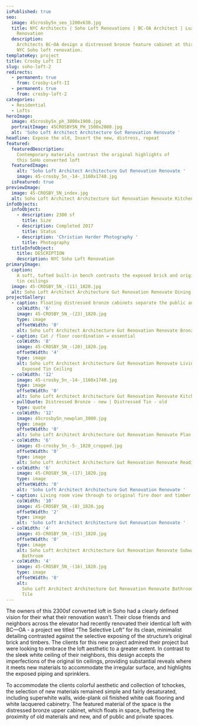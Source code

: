 ```yaml
---
isPublished: true
seo:
  image: 45crosby5n_seo_1200x630.jpg
  title: NYC Architects | Soho Loft Renovations | BC-OA Architect | Luxury Loft
    Renovation
  description:
    Architects BC—OA design a distressed bronze feature cabinet at this
    NYC Soho loft renovation.
templateKey: project
title: Crosby Loft II
slug: soho-loft-2
redirects:
  - permanent: true
    from: Crosby-Loft-II
  - permanent: true
    from: crosby-loft-2
categories:
  - Residential
  - Lofts
heroImage:
  image: 45crosby5n_ph_3800x1900.jpg
  portraitImage: 45CROSBY5N_PH_1500x2000.jpg
  alt: 'Soho Loft Architect Architecture Gut Renovation Renovate '
headline: Expose the old, Insert the new, distress, repeat
featured:
  featuredDescription:
    Contemporary materials contrast the original highlights of
    this SoHo converted loft
  featuredImage:
    alt: 'Soho Loft Architect Architecture Gut Renovation Renovate '
    image: 45-crosby_5n_-14-_1160x1740.jpg
  isFeatured: true
previewImage:
  image: 45-CROSBY_5N_index.jpg
  alt: Soho Loft Architect Architecture Gut Renovation Renovate Kitchen
infoObjects:
  infoObject:
    - description: 2300 sf
      title: Size
    - description: Completed 2017
      title: Status
    - description: 'Christian Harder Photography '
      title: Photography
  titleInfoObject:
    title: DESCRIPTION
    description: NYC Soho Loft Renovation
primaryImage:
  caption:
    A soft, tufted built-in bench contrasts the exposed brick and original
    tin ceilings
  image: 45-CROSBY_5N_-(11)_1820.jpg
  alt: Soho Loft Architect Architecture Gut Renovation Renovate Dining Live Edge
projectGallery:
  - caption: Floating distressed bronze cabinets separate the public and private spaces
    colWidth: '6'
    image: 45-CROSBY_5N_-(23)_1820.jpg
    type: image
    offsetWidth: '0'
    alt: Soho Loft Architect Architecture Gut Renovation Renovate Bronze
  - caption: Cat / floor coordination = essential
    colWidth: '8'
    image: 45-CROSBY_5N_-(20)_1820.jpg
    offsetWidth: '4'
    type: image
    alt: Soho Loft Architect Architecture Gut Renovation Renovate Living Room
      Exposed Tin Ceiling
  - colWidth: '12'
    image: 45-crosby_5n_-14-_1160x1740.jpg
    type: image
    offsetWidth: '0'
    alt: Soho Loft Architect Architecture Gut Renovation Renovate Kitchen Bronze
  - pullQuote: Distressed Bronze - new | Distressed Tin - old
    type: quote
  - colWidth: '12'
    image: 45crosby5n_newplan_3800.jpg
    type: image
    offsetWidth: '0'
    alt: Soho Loft Architect Architecture Gut Renovation Renovate Plan
  - colWidth: '6'
    image: 45-crosby_5n_-5-_1820_cropped.jpg
    offsetWidth: '0'
    type: image
    alt: Soho Loft Architect Architecture Gut Renovation Renovate Reading Nook
  - colWidth: '6'
    image: 45-CROSBY_5N_-(17)_1820.jpg
    type: image
    offsetWidth: '0'
    alt: 'Soho Loft Architect Architecture Gut Renovation Renovate '
  - caption: Living room view through to original fire door and timber column
    colWidth: '10'
    image: 45-CROSBY_5N_-(8)_1820.jpg
    offsetWidth: '2'
    type: image
    alt: 'Soho Loft Architect Architecture Gut Renovation Renovate '
  - colWidth: '4'
    image: 45-CROSBY_5N_-(15)_1820.jpg
    offsetWidth: '0'
    type: image
    alt: Soho Loft Architect Architecture Gut Renovation Renovate Subway Tile
      Bathroom
  - colWidth: '4'
    image: 45-CROSBY_5N_-(16)_1820.jpg
    type: image
    offsetWidth: '0'
    alt:
      Soho Loft Architect Architecture Gut Renovation Renovate Bathroom Subway
      Tile
---
```


The owners of this 2300sf converted loft in Soho had a clearly defined vision for their what their renovation wasn’t. Their close friends and neighbors across the elevator had recently renovated their identical loft with BC—OA - a project we titled “The Selective Loft” for its clean, minimalist detailing contrasted against the selective exposing of the structure’s original brick and timbers. The clients for this new project admired their project but were looking to embrace the loft aesthetic to a greater extent. In contrast to the sleek white ceiling of their neighbors, this design accepts the imperfections of the original tin ceilings, providing substantial reveals where it meets new materials to accommodate the irregular surface, and highlights the exposed piping and sprinklers.

To accommodate the clients colorful aesthetic and collection of tchockes, the selection of new materials remained simple and fairly desaturated, including superwhite walls, wide-plank oil finished white oak flooring and white lacquered cabinetry. The featured material of the space is the distressed bronze upper cabinet, which floats in space, buffering the proximity of old materials and new, and of public and private spaces.
